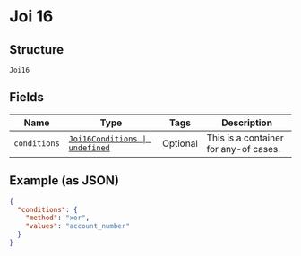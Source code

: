 
# Joi 16

## Structure

`Joi16`

## Fields

| Name | Type | Tags | Description |
|  --- | --- | --- | --- |
| `conditions` | [`Joi16Conditions \| undefined`](../../doc/models/containers/joi-16-conditions.md) | Optional | This is a container for any-of cases. |

## Example (as JSON)

```json
{
  "conditions": {
    "method": "xor",
    "values": "account_number"
  }
}
```


